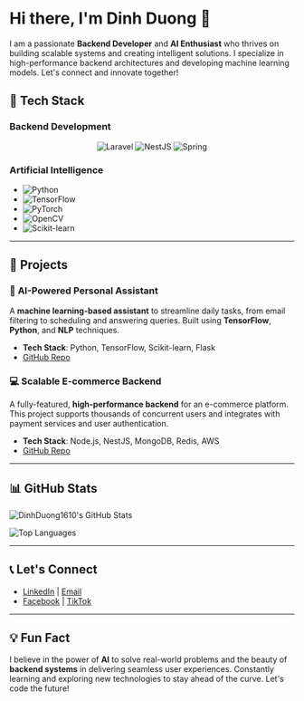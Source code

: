 # Hi there, I'm Dinh Duong 👋

I am a passionate **Backend Developer** and **AI Enthusiast** who thrives on building scalable systems and creating intelligent solutions. I specialize in high-performance backend architectures and developing machine learning models. Let's connect and innovate together!

## 🔧 Tech Stack

### **Backend Development**
<div align="center">
  <img src="https://img.shields.io/badge/Laravel-%23FF2D20.svg?style=for-the-badge&logo=laravel&logoColor=white&labelColor=transparent" alt="Laravel" title="Laravel: A PHP framework for building robust web applications.">
  <img src="https://img.shields.io/badge/NestJS-%23E0234E.svg?style=for-the-badge&logo=nestjs&logoColor=white&labelColor=transparent" alt="NestJS" title="NestJS: A progressive Node.js framework for building efficient, reliable, and scalable server-side applications.">
  <img src="https://blogger.googleusercontent.com/img/b/R29vZ2xl/AVvXsEiSqT1SJ2-10Nt4SfENScW41TuQBkqvHpApsNeBw6h44_KLbyCywu8NO_y_d4ug6bfLFPKM-z0groqAkCdzBy9oS1GTxpOI_IU0YEANjFETgemUnLKqTZnxAgqQtEJ3aWHEVfyxMmAK4fA/s1600/spring-boot-logo.png?style=for-the-badge&logo=spring&logoColor=white&labelColor=transparent" alt="Spring" title="Spring: A powerful Java-based framework for creating enterprise-grade applications.">
</div>

### **Artificial Intelligence**
- ![Python](https://img.shields.io/badge/python-3670A0?style=for-the-badge&logo=python&logoColor=ffdd54)
- ![TensorFlow](https://img.shields.io/badge/TensorFlow-%23FF6F00.svg?style=for-the-badge&logo=tensorflow&logoColor=white)
- ![PyTorch](https://img.shields.io/badge/PyTorch-%23EE4C2C.svg?style=for-the-badge&logo=pytorch&logoColor=white)
- ![OpenCV](https://img.shields.io/badge/OpenCV-%23FF3C00.svg?style=for-the-badge&logo=opencv&logoColor=white)
- ![Scikit-learn](https://img.shields.io/badge/scikit--learn-%23F7931E.svg?style=for-the-badge&logo=scikit-learn&logoColor=white)

---

## 🚀 Projects

### 🧠 **AI-Powered Personal Assistant**
A **machine learning-based assistant** to streamline daily tasks, from email filtering to scheduling and answering queries. Built using **TensorFlow**, **Python**, and **NLP** techniques.

- **Tech Stack**: Python, TensorFlow, Scikit-learn, Flask
- [GitHub Repo](https://github.com/yourusername/ai-assistant)

### 💻 **Scalable E-commerce Backend**
A fully-featured, **high-performance backend** for an e-commerce platform. This project supports thousands of concurrent users and integrates with payment services and user authentication.

- **Tech Stack**: Node.js, NestJS, MongoDB, Redis, AWS
- [GitHub Repo](https://github.com/yourusername/ecommerce-backend)

---

## 📊 GitHub Stats

![DinhDuong1610's GitHub Stats](https://github-readme-stats.vercel.app/api?username=DinhDuong1610&theme=dark&hide_border=true&show_icons=true)

![Top Languages](https://github-readme-stats.vercel.app/api/top-langs/?username=DinhDuong1610&theme=dark&hide_border=true&layout=compact)

---

## 📞 Let's Connect

- [LinkedIn](https://www.linkedin.com/in/dinhduong) | [Email](mailto:youremail@example.com)
- [Facebook](https://facebook.com/yourprofile) | [TikTok](https://www.tiktok.com/@yourprofile)

---

## 💡 Fun Fact
I believe in the power of **AI** to solve real-world problems and the beauty of **backend systems** in delivering seamless user experiences. Constantly learning and exploring new technologies to stay ahead of the curve. Let's code the future!
